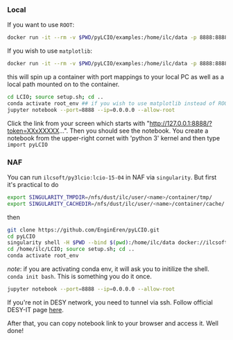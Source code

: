 
### Local 

If you want to use `ROOT`: 
```bash
docker run -it --rm -v $PWD/pyLCIO/examples:/home/ilc/data -p 8888:8888 ilcsoft/py3lcio bash
```

If you wish to use `matplotlib`:
```bash
docker run -it --rm -v $PWD/pyLCIO/examples:/home/ilc/data -p 8888:8888 ilcsoft/py3lcio:lcio-15-04 bash
```

this will spin up a container with port mappings to your local PC as well as a local path mounted on to the container.

```bash
cd LCIO; source setup.sh; cd .. 
conda activate root_env ## if you wish to use matplotlib instead of ROOT
jupyter notebook --port=8888 --ip=0.0.0.0 --allow-root 
```

Click the link from your screen which starts with "http://127.0.0.1:8888/?token=XXxXXXXX...". Then you should see the notebook. You create a notebook from the upper-right cornet with 'python 3' kernel and then type `import pyLCIO`


### NAF

You can run `ilcsoft/py3lcio:lcio-15-04` in NAF via `singularity`. But first it's practical to do

```bash
export SINGULARITY_TMPDIR=/nfs/dust/ilc/user/<name>/container/tmp/
export SINGULARITY_CACHEDIR=/nfs/dust/ilc/user/<name>/container/cache/
```
then

```bash
git clone https://github.com/EnginEren/pyLCIO.git
cd pyLCIO
singularity shell -H $PWD --bind $(pwd):/home/ilc/data docker://ilcsoft/py3lcio:lcio-15-04 bash
cd /home/ilc/LCIO; source setup.sh; cd .. 
conda activate root_env 
```
*note*: if you are activating conda env, it will ask you to initilize the shell. `conda init bash`. This is something you do it once.

```bash
jupyter notebook --port=8888 --ip=0.0.0.0 --allow-root 
```
If you're not in DESY network, you need to tunnel via ssh. Follow official DESY-IT page [here](https://it.desy.de/services/uco/documentation/external_access/index_eng.html).

After that, you can copy notebook link to your browser and access it. Well done!



